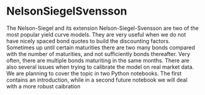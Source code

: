 # NelsonSiegelSvensson
The Nelson-Siegel and its extension Nelson-Siegel-Svensson are two of the most popular yield curve models. They are very useful when we do not have nicely spaced bond quotes to build the discounting factors. Sometimes up until certain maturities there are two many bonds compared with the number of maturities, and not sufficiently bonds thereafter. Very often, there are multiple bonds maturiting in the same months. There are also several issues when trying to calibrate the model on real market data. We are planning to cover the topic in two Python notebooks. The first contains an introduction, while in a second future notebook we will deal with a more robust caibration
